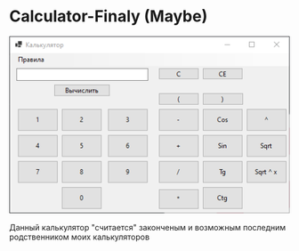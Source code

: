 # Calculator-Finaly (Maybe)
![image](https://github.com/TrewCar/Calculator-Finaly/blob/main/WinFormsApp5_RDIeqQYshR.png)

Данный калькулятор "считается" законченым и возможным последним родственником моих калькуляторов
